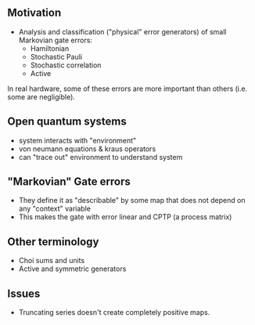 ## Motivation

* Analysis and classification ("physical" error generators) of small Markovian gate errors:
  * Hamiltonian
  * Stochastic Pauli
  * Stochastic correlation
  * Active

In real hardware, some of these errors are more important than others (i.e. some are negligible).

## Open quantum systems

* system interacts with "environment" 
* von neumann equations & kraus operators
* can "trace out" environment to understand system

## "Markovian" Gate errors
* They define it as "describable" by some map that does not depend on any "context" variable
* This makes the gate with error linear and CPTP (a process matrix)

## Other terminology
* Choi sums and units
* Active and symmetric generators

## Issues
* Truncating series doesn't create completely positive maps.
